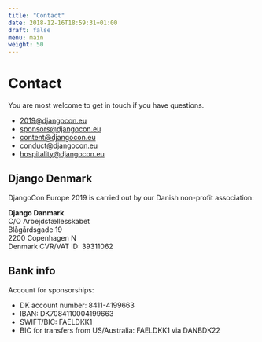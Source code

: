 ```yaml
---
title: "Contact"
date: 2018-12-16T18:59:31+01:00
draft: false
menu: main
weight: 50
---
```


# Contact

You are most welcome to get in touch if you have questions.

* [2019@djangocon.eu](mailto:2019@djangocon.eu)
* [sponsors@djangocon.eu](mailto:sponsors@djangocon.eu)
* [content@djangocon.eu](mailto:content@djangocon.eu)
* [conduct@djangocon.eu](mailto:conduct@djangocon.eu)
* [hospitality@djangocon.eu](mailto:hospitality@djangocon.eu)

## Django Denmark

DjangoCon Europe 2019 is carried out by our Danish non-profit association:

**Django Danmark**<br/>
C/O Arbejdsfællesskabet<br/>
Blågårdsgade 19<br/>
2200 Copenhagen N<br/>
Denmark
CVR/VAT ID: 39311062

## Bank info

<!--
Account for ticket payments:

* DK account number: 8411-4199647
* IBAN: DK1784110004199647
* SWIFT-adresse/BIC: FAELDKK1
* BIC for transfers from US/Australia: FAELDKK1 via DANBDK22
-->

Account for sponsorships:

* DK account number: 8411-4199663
* IBAN: DK7084110004199663
* SWIFT/BIC: FAELDKK1
* BIC for transfers from US/Australia: FAELDKK1 via DANBDK22

